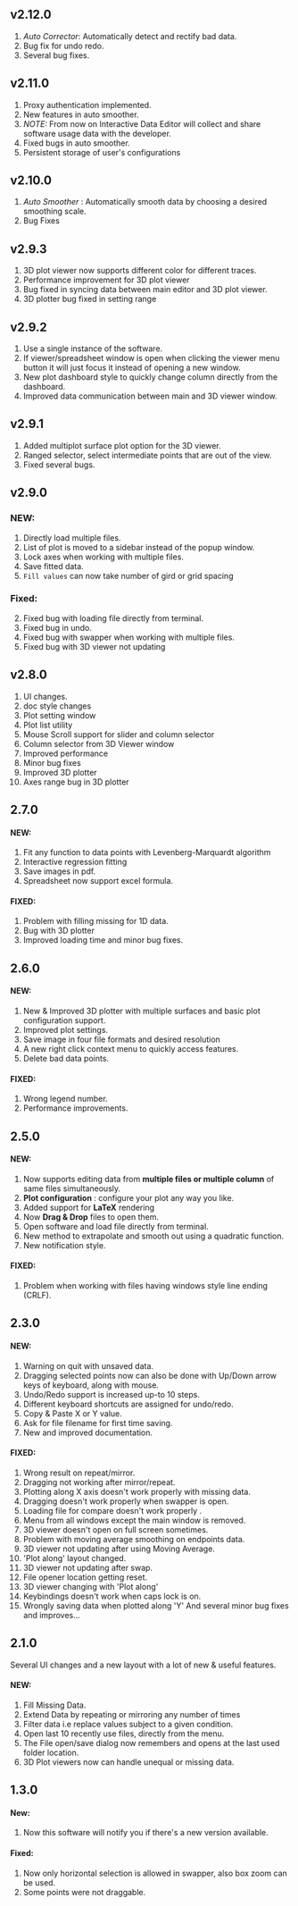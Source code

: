 ## v2.12.0
1. *Auto Corrector*: Automatically detect and rectify bad data.
2. Bug fix for undo redo.
2. Several bug fixes.



## v2.11.0
1. Proxy authentication implemented.
2. New features in auto smoother.
2. *NOTE:* From now on Interactive Data Editor will collect and share software usage data with the developer.
3. Fixed bugs in auto smoother.
4. Persistent storage of user's configurations

## v2.10.0
1. *Auto Smoother* : Automatically smooth data by choosing a desired smoothing scale.
2. Bug Fixes


## v2.9.3 
1. 3D plot viewer now supports different color for different traces.
2. Performance improvement for 3D plot viewer
3. Bug fixed in syncing data between main editor and 3D plot viewer.
4. 3D plotter bug fixed in setting range

## v2.9.2
1. Use a single instance of the software.
2. If viewer/spreadsheet window is open when clicking the viewer menu button it will just focus it instead of opening a new window.
3. New plot dashboard style to quickly change column directly from the dashboard.
4. Improved data communication between main and 3D viewer window.

## v2.9.1
1. Added multiplot surface plot option for the 3D viewer.
1. Ranged selector, select intermediate points that are out of the view.
2. Fixed several bugs.


## v2.9.0
### NEW:
1. Directly load multiple files.
3. List of plot is moved to a sidebar instead of the popup window.
5. Lock axes when working with multiple files.
7. Save fitted data.
9. `Fill values` can now take number of gird or grid spacing

### Fixed:
2. Fixed bug with loading file directly from terminal.
4. Fixed bug in undo.
6. Fixed bug with swapper when working with multiple files.
8. Fixed bug with 3D viewer not updating


## v2.8.0
1. UI changes.
2. doc style changes
3. Plot setting window
4. Plot list utility
5. Mouse Scroll support for slider and column selector
6. Column selector from 3D Viewer window
7. Improved performance
8. Minor bug fixes
9. Improved 3D plotter  
10. Axes range bug in 3D plotter


## 2.7.0
#### NEW:
1. Fit any function to data points with Levenberg-Marquardt algorithm
2. Interactive regression fitting
3. Save images in pdf.
4. Spreadsheet now support excel formula.

#### FIXED:
1. Problem with filling missing for 1D data.
2. Bug with 3D plotter
2. Improved loading time and minor bug fixes. 


## 2.6.0
#### NEW:
1. New & Improved 3D plotter with multiple surfaces and basic plot configuration support.
2. Improved plot settings.
3. Save image in four file formats and desired resolution
4. A new right click context menu to quickly access features.
5. Delete bad data points.

#### FIXED:
1. Wrong legend number.
2. Performance improvements.





## 2.5.0

#### NEW:
1. Now supports editing data from __multiple files or multiple column__ of same files simultaneously.
2. __Plot configuration__ : configure your plot any way you like.
3. Added support for __LaTeX__ rendering
4. Now __Drag & Drop__ files to open them.
5. Open software and load file directly from terminal.
6. New method to extrapolate and smooth out using a quadratic function.
6. New notification style.

#### FIXED: 
1. Problem when working with files having windows style line ending (CRLF).



## 2.3.0
#### NEW:
1. Warning on quit with unsaved data.
2. Dragging selected points now can also be done with Up/Down arrow keys of keyboard, along with mouse.
3. Undo/Redo support is increased up-to 10 steps. 
4. Different keyboard shortcuts are assigned for undo/redo.
5. Copy & Paste X or Y value.
6. Ask for file filename for first time saving.
7. New and improved documentation.

#### FIXED:
1. Wrong result on repeat/mirror.
2. Dragging not working after mirror/repeat. 
3. Plotting along X axis doesn't work properly with missing data.
4. Dragging doesn't work properly when swapper is open.
5. Loading file for compare doesn't work properly .
6. Menu from all windows except the main window is removed.
7. 3D viewer doesn't open on full screen sometimes.
8. Problem with moving average smoothing on endpoints data.
9. 3D viewer not updating after using Moving Average.
10. 'Plot along' layout changed.
11. 3D viewer not updating after swap.
12. File opener location getting reset.
13. 3D viewer changing with 'Plot along'
14. Keybindings doesn't work when caps lock is on.
15. Wrongly saving data when plotted along 'Y'
And several minor bug fixes and improves...


## 2.1.0
Several UI changes and a new layout with a lot of new & useful features. 
#### NEW: 
1. Fill Missing Data.
2. Extend Data by repeating or mirroring any number of times
3. Filter data i.e replace values subject to a given condition.
4. Open last 10 recently use files, directly from the menu.
5. The File open/save dialog now remembers and opens at the last used folder location.
6. 3D Plot viewers now can handle unequal or missing data.


## 1.3.0
#### New:
1. Now this software will notify you if there's a new version available.

#### Fixed:
1. Now only horizontal selection is allowed in swapper, also box zoom can be used.
2. Some points were not draggable.
